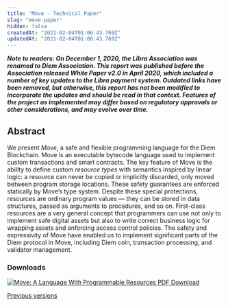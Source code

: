 ```yaml
---
title: "Move - Technical Paper"
slug: "move-paper"
hidden: false
createdAt: "2021-02-04T01:06:43.769Z"
updatedAt: "2021-02-04T01:06:43.769Z"
---
```

***Note to readers: On December 1, 2020, the Libra Association was renamed to Diem Association. This report was published before the Association released White Paper v2.0 in April 2020, which included a number of key updates to the Libra payment system. Outdated links have been removed, but otherwise, this report has not been modified to incorporate the updates and should be read in that context. Features of the project as implemented may differ based on regulatory approvals or other considerations, and may evolve over time.***

## Abstract

We present _Move_, a safe and flexible programming language for the Diem Blockchain. Move is an executable bytecode language used to implement custom transactions and smart contracts. The key feature of Move is the ability to define custom _resource types_ with semantics inspired by linear logic: a resource can never be copied or implicitly discarded, only moved between program storage locations. These safety guarantees are enforced statically by Move’s type system. Despite these special protections, resources are ordinary program values — they can be stored in data structures, passed as arguments to procedures, and so on. First-class resources are a very general concept that programmers can use not only to implement safe digital assets but also to write correct business logic for wrapping assets and enforcing access control policies. The safety and expressivity of Move have enabled us to implement significant parts of the Diem protocol in Move, including Diem coin, transaction processing, and validator management.

### Downloads

<p>
  <a href="/papers/diem-move-a-language-with-programmable-resources/2020-05-26.pdf" target="_blank">
    <img className="deep-dive-image" src="/img/docs/diem-move-paper.png" alt="Move: A Language With Programmable Resources PDF Download" />
  </a>
</p>

<a href="/papers">Previous versions</a>